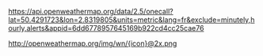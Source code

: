 <!-- lien openweather -->
https://api.openweathermap.org/data/2.5/onecall?lat=50.4291723&lon=2.8319805&units=metric&lang=fr&exclude=minutely,hourly,alerts&appid=6dd6778957645169b922cd4cc25cae76


<!-- lien icone -->

http://openweathermap.org/img/wn/{icon}@2x.png